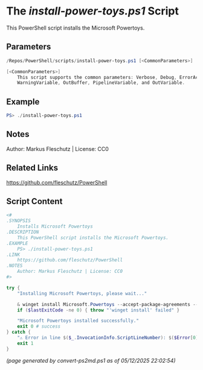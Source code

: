 The *install-power-toys.ps1* Script
===========================

This PowerShell script installs the Microsoft Powertoys.

Parameters
----------
```powershell
/Repos/PowerShell/scripts/install-power-toys.ps1 [<CommonParameters>]

[<CommonParameters>]
    This script supports the common parameters: Verbose, Debug, ErrorAction, ErrorVariable, WarningAction, 
    WarningVariable, OutBuffer, PipelineVariable, and OutVariable.
```

Example
-------
```powershell
PS> ./install-power-toys.ps1

```

Notes
-----
Author: Markus Fleschutz | License: CC0

Related Links
-------------
https://github.com/fleschutz/PowerShell

Script Content
--------------
```powershell
<#
.SYNOPSIS
	Installs Microsoft Powertoys
.DESCRIPTION
	This PowerShell script installs the Microsoft Powertoys.
.EXAMPLE
	PS> ./install-power-toys.ps1
.LINK
	https://github.com/fleschutz/PowerShell
.NOTES
	Author: Markus Fleschutz | License: CC0
#>

try {
	"Installing Microsoft Powertoys, please wait..."

	& winget install Microsoft.Powertoys --accept-package-agreements --accept-source-agreements
	if ($lastExitCode -ne 0) { throw "'winget install' failed" }

	"Microsoft Powertoys installed successfully."
	exit 0 # success
} catch {
	"⚠️ Error in line $($_.InvocationInfo.ScriptLineNumber): $($Error[0])"
	exit 1
}
```

*(page generated by convert-ps2md.ps1 as of 05/12/2025 22:02:54)*
